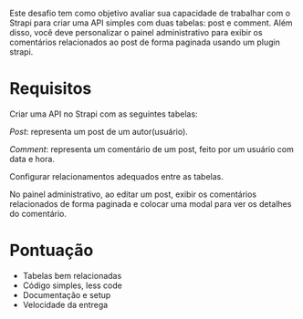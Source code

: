 Este desafio tem como objetivo avaliar sua capacidade de trabalhar com o Strapi para criar uma API simples com duas tabelas: post e comment. Além disso, você deve personalizar o painel administrativo para exibir os comentários relacionados ao post de forma paginada usando um plugin strapi.

# Requisitos

Criar uma API no Strapi com as seguintes tabelas:

*Post*: representa um post de um autor(usuário).

*Comment*: representa um comentário de um post, feito por um usuário com data e hora.

Configurar relacionamentos adequados entre as tabelas.

No painel administrativo, ao editar um post, exibir os comentários relacionados de forma paginada e colocar uma modal para ver os detalhes do comentário.

# Pontuação

- Tabelas bem relacionadas
- Código simples, less code
- Documentação e setup
- Velocidade da entrega
